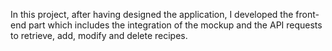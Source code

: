 In this project, after having designed the application, I developed the front-end part which includes the integration of the mockup and the API requests to retrieve, add, modify and delete recipes.

